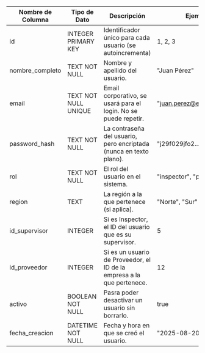 | Nombre de Columna | Tipo de Dato       | Descripción                          | Ejemplo              |
| ----------------- | ------------------ | ------------------------------------ | -------------------- |
| id                | INTEGER PRIMARY KEY| Identificador único para cada usuario (se autoincrementa)| 1, 2, 3|
| nombre_completo   | TEXT NOT NULL      | Nombre y apellido del usuario.       | "Juan Pérez"         |
| email             | TEXT NOT NULL UNIQUE| Email corporativo, se usará para el login. No se puede repetir.| "juan.perez@empresa.com" |
| password_hash     | TEXT NOT NULL      | La contraseña del usuario, pero encriptada (nunca en texto plano). | "j29f029jfo2..."   |
| rol               | TEXT NOT NULL      | El rol del usuario en el sistema.   | "inspector", "proveedor" |
| region            | TEXT               | La región a la que pertenece (si aplica).  | "Norte", "Sur"       |
| id_supervisor     | INTEGER            | Si es Inspector, el ID del usuario que es su supervisor.| 5   |
| id_proveedor      | INTEGER            | Si es un usuario de Proveedor, el ID de la empresa a la que pertenece. | 12  |
| activo            | BOOLEAN NOT NULL   | Pasra poder desactivar un usuario sin borrarlo.  | true    |
| fecha_creacion    | DATETIME NOT NULL  | Fecha y hora en que se creó el usuario.  | "2025-08-20 10:30:00" |